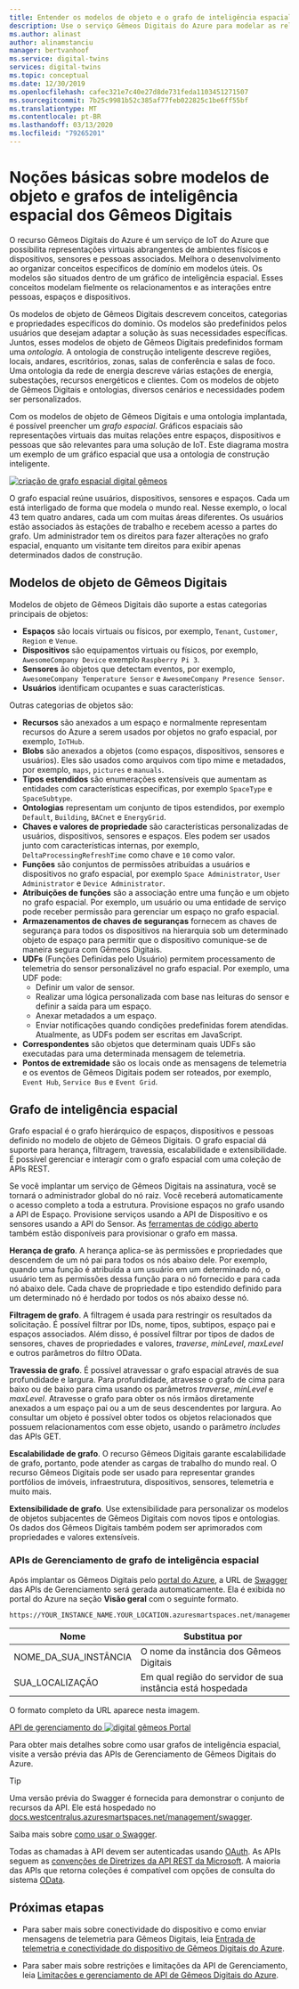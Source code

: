 ```yaml
---
title: Entender os modelos de objeto e o grafo de inteligência espacial – gêmeos digital do Azure | Microsoft Docs
description: Use o serviço Gêmeos Digitais do Azure para modelar as relações entre pessoas, locais e dispositivos
ms.author: alinast
author: alinamstanciu
manager: bertvanhoof
ms.service: digital-twins
services: digital-twins
ms.topic: conceptual
ms.date: 12/30/2019
ms.openlocfilehash: cafec321e7c40e27d8de731feda1103451271507
ms.sourcegitcommit: 7b25c9981b52c385af77feb022825c1be6ff55bf
ms.translationtype: MT
ms.contentlocale: pt-BR
ms.lasthandoff: 03/13/2020
ms.locfileid: "79265201"
---
```

# <a name="understand-digital-twins-object-models-and-spatial-intelligence-graph"></a>Noções básicas sobre modelos de objeto e grafos de inteligência espacial dos Gêmeos Digitais

O recurso Gêmeos Digitais do Azure é um serviço de IoT do Azure que possibilita representações virtuais abrangentes de ambientes físicos e dispositivos, sensores e pessoas associados. Melhora o desenvolvimento ao organizar conceitos específicos de domínio em modelos úteis. Os modelos são situados dentro de um gráfico de inteligência espacial. Esses conceitos modelam fielmente os relacionamentos e as interações entre pessoas, espaços e dispositivos.

Os modelos de objeto de Gêmeos Digitais descrevem conceitos, categorias e propriedades específicos do domínio. Os modelos são predefinidos pelos usuários que desejam adaptar a solução às suas necessidades específicas. Juntos, esses modelos de objeto de Gêmeos Digitais predefinidos formam uma _ontologia_. A ontologia de construção inteligente descreve regiões, locais, andares, escritórios, zonas, salas de conferência e salas de foco. Uma ontologia da rede de energia descreve várias estações de energia, subestações, recursos energéticos e clientes. Com os modelos de objeto de Gêmeos Digitais e ontologias, diversos cenários e necessidades podem ser personalizados.

Com os modelos de objeto de Gêmeos Digitais e uma ontologia implantada, é possível preencher um _grafo espacial_. Gráficos espaciais são representações virtuais das muitas relações entre espaços, dispositivos e pessoas que são relevantes para uma solução de IoT. Este diagrama mostra um exemplo de um gráfico espacial que usa a ontologia de construção inteligente.

[![criação de grafo espacial digital gêmeos](media/concepts/digital-twins-spatial-graph-building.png)](media/concepts/digital-twins-spatial-graph-building.png#lightbox)

O grafo espacial reúne usuários, dispositivos, sensores e espaços. Cada um está interligado de forma que modela o mundo real. Nesse exemplo, o local 43 tem quatro andares, cada um com muitas áreas diferentes. Os usuários estão associados às estações de trabalho e recebem acesso a partes do grafo. Um administrador tem os direitos para fazer alterações no grafo espacial, enquanto um visitante tem direitos para exibir apenas determinados dados de construção.

## <a name="digital-twins-object-models"></a>Modelos de objeto de Gêmeos Digitais

Modelos de objeto de Gêmeos Digitais dão suporte a estas categorias principais de objetos:

- **Espaços** são locais virtuais ou físicos, por exemplo, `Tenant`, `Customer`, `Region` e `Venue`.
- **Dispositivos** são equipamentos virtuais ou físicos, por exemplo, `AwesomeCompany Device` exemplo `Raspberry Pi 3`.
- **Sensores** ão objetos que detectam eventos, por exemplo, `AwesomeCompany Temperature Sensor` e `AwesomeCompany Presence Sensor`.
- **Usuários** identificam ocupantes e suas características.

Outras categorias de objetos são:

- **Recursos** são anexados a um espaço e normalmente representam recursos do Azure a serem usados por objetos no grafo espacial, por exemplo, `IoTHub`.
- **Blobs** são anexados a objetos (como espaços, dispositivos, sensores e usuários). Eles são usados como arquivos com tipo mime e metadados, por exemplo, `maps`, `pictures` e `manuals`.
- **Tipos estendidos** são enumerações extensíveis que aumentam as entidades com características específicas, por exemplo `SpaceType` e `SpaceSubtype`.
- **Ontologias** representam um conjunto de tipos estendidos, por exemplo `Default`, `Building`, `BACnet` e `EnergyGrid`.
- **Chaves e valores de propriedade** são características personalizadas de usuários, dispositivos, sensores e espaços. Eles podem ser usados junto com características internas, por exemplo, `DeltaProcessingRefreshTime` como chave e `10` como valor.
- **Funções** são conjuntos de permissões atribuídas a usuários e dispositivos no grafo espacial, por exemplo `Space Administrator`, `User Administrator` e `Device Administrator`.
- **Atribuições de funções** são a associação entre uma função e um objeto no grafo espacial. Por exemplo, um usuário ou uma entidade de serviço pode receber permissão para gerenciar um espaço no grafo espacial.
- **Armazenamentos de chaves de seguranças** fornecem as chaves de segurança para todos os dispositivos na hierarquia sob um determinado objeto de espaço para permitir que o dispositivo comunique-se de maneira segura com Gêmeos Digitais.
- **UDFs** (Funções Definidas pelo Usuário) permitem processamento de telemetria do sensor personalizável no grafo espacial. Por exemplo, uma UDF pode:
  - Definir um valor de sensor.
  - Realizar uma lógica personalizada com base nas leituras do sensor e definir a saída para um espaço.
  - Anexar metadados a um espaço.
  - Enviar notificações quando condições predefinidas forem atendidas. Atualmente, as UDFs podem ser escritas em JavaScript.
- **Correspondentes** são objetos que determinam quais UDFs são executadas para uma determinada mensagem de telemetria.
- **Pontos de extremidade** são os locais onde as mensagens de telemetria e os eventos de Gêmeos Digitais podem ser roteados, por exemplo, `Event Hub`, `Service Bus` e `Event Grid`.

## <a name="spatial-intelligence-graph"></a>Grafo de inteligência espacial

Grafo espacial é o grafo hierárquico de espaços, dispositivos e pessoas definido no modelo de objeto de Gêmeos Digitais. O grafo espacial dá suporte para herança, filtragem, travessia, escalabilidade e extensibilidade. É possível gerenciar e interagir com o grafo espacial com uma coleção de APIs REST.

Se você implantar um serviço de Gêmeos Digitais na assinatura, você se tornará o administrador global do nó raiz. Você receberá automaticamente o acesso completo a toda a estrutura. Provisione espaços no grafo usando a API de Espaço. Provisione serviços usando a API de Dispositivo e os sensores usando a API do Sensor. As [ferramentas de código aberto](https://github.com/Azure-Samples/digital-twins-samples-csharp) também estão disponíveis para provisionar o grafo em massa.

**Herança de grafo**. A herança aplica-se às permissões e propriedades que descendem de um nó pai para todos os nós abaixo dele. Por exemplo, quando uma função é atribuída a um usuário em um determinado nó, o usuário tem as permissões dessa função para o nó fornecido e para cada nó abaixo dele. Cada chave de propriedade e tipo estendido definido para um determinado nó é herdado por todos os nós abaixo desse nó.

**Filtragem de grafo**. A filtragem é usada para restringir os resultados da solicitação. É possível filtrar por IDs, nome, tipos, subtipos, espaço pai e espaços associados. Além disso, é possível filtrar por tipos de dados de sensores, chaves de propriedades e valores, *traverse*, *minLevel*, *maxLevel* e outros parâmetros do filtro OData.

**Travessia de grafo**. É possível atravessar o grafo espacial através de sua profundidade e largura. Para profundidade, atravesse o grafo de cima para baixo ou de baixo para cima usando os parâmetros *traverse*, *minLevel* e *maxLevel*. Atravesse o grafo para obter os nós irmãos diretamente anexados a um espaço pai ou a um de seus descendentes por largura. Ao consultar um objeto é possível obter todos os objetos relacionados que possuem relacionamentos com esse objeto, usando o parâmetro *includes* das APIs GET.

**Escalabilidade de grafo**. O recurso Gêmeos Digitais garante escalabilidade de grafo, portanto, pode atender as cargas de trabalho do mundo real. O recurso Gêmeos Digitais pode ser usado para representar grandes portfólios de imóveis, infraestrutura, dispositivos, sensores, telemetria e muito mais.

**Extensibilidade de grafo**. Use extensibilidade para personalizar os modelos de objetos subjacentes de Gêmeos Digitais com novos tipos e ontologias. Os dados dos Gêmeos Digitais também podem ser aprimorados com propriedades e valores extensíveis.

### <a name="spatial-intelligence-graph-management-apis"></a>APIs de Gerenciamento de grafo de inteligência espacial

Após implantar os Gêmeos Digitais pelo [portal do Azure](https://portal.azure.com), a URL de [Swagger](https://swagger.io/tools/swagger-ui/) das APIs de Gerenciamento será gerada automaticamente. Ela é exibida no portal do Azure na seção **Visão geral** com o seguinte formato.

```plaintext
https://YOUR_INSTANCE_NAME.YOUR_LOCATION.azuresmartspaces.net/management/swagger
```

| Nome | Substitua por |
| --- | --- |
| NOME_DA_SUA_INSTÂNCIA | O nome da instância dos Gêmeos Digitais |
| SUA_LOCALIZAÇÃO | Em qual região do servidor de sua instância está hospedada |

 O formato completo da URL aparece nesta imagem.

[API de gerenciamento do ![digital gêmeos Portal](media/concepts/digital-twins-spatial-graph-management-api-url.png)](media/concepts/digital-twins-spatial-graph-management-api-url.png#lightbox)

Para obter mais detalhes sobre como usar grafos de inteligência espacial, visite a versão prévia das APIs de Gerenciamento de Gêmeos Digitais do Azure.

> [!TIP]
> Uma versão prévia do Swagger é fornecida para demonstrar o conjunto de recursos da API.
> Ele está hospedado no [docs.westcentralus.azuresmartspaces.net/management/swagger](https://docs.westcentralus.azuresmartspaces.net/management/swagger).

Saiba mais sobre [como usar o Swagger](how-to-use-swagger.md).

Todas as chamadas à API devem ser autenticadas usando [OAuth](https://docs.microsoft.com/azure/active-directory/develop/v1-protocols-oauth-code). As APIs seguem as [convenções de Diretrizes da API REST da Microsoft](https://github.com/Microsoft/api-guidelines/blob/master/Guidelines.md). A maioria das APIs que retorna coleções é compatível com opções de consulta do sistema [OData](https://www.odata.org/getting-started/basic-tutorial/#queryData).

## <a name="next-steps"></a>Próximas etapas

- Para saber mais sobre conectividade do dispositivo e como enviar mensagens de telemetria para Gêmeos Digitais, leia [Entrada de telemetria e conectividade do dispositivo de Gêmeos Digitais do Azure](concepts-device-ingress.md).

- Para saber mais sobre restrições e limitações da API de Gerenciamento, leia [Limitações e gerenciamento de API de Gêmeos Digitais do Azure](concepts-service-limits.md).
